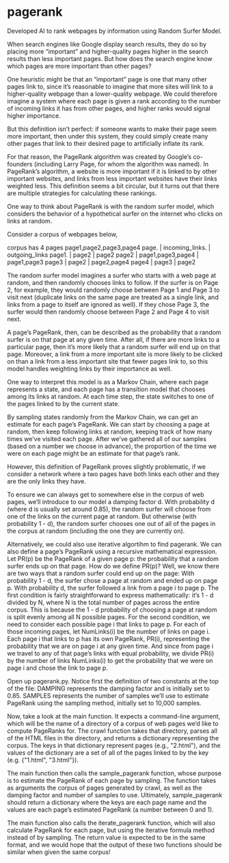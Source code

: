# pagerank
Developed AI to rank webpages by information using Random Surfer Model.

When search engines like Google display search results, they do so by placing more “important” and higher-quality pages higher in the search results than less important pages.
But how does the search engine know which pages are more important than other pages?

One heuristic might be that an “important” page is one that many other pages link to, since it’s reasonable to imagine that more sites will link to a higher-quality webpage than a lower-quality webpage.
We could therefore imagine a system where each page is given a rank according to the number of incoming links it has from other pages, and higher ranks would signal higher importance.

But this definition isn’t perfect: if someone wants to make their page seem more important,
then under this system, they could simply create many other pages that link to their desired page to artificially inflate its rank.

For that reason, the PageRank algorithm was created by Google’s co-founders (including Larry Page, for whom the algorithm was named).
In PageRank’s algorithm, a website is more important if it is linked to by other important websites, and links from less important websites have their links weighted less. 
This definition seems a bit circular, but it turns out that there are multiple strategies for calculating these rankings.

One way to think about PageRank is with the random surfer model, which considers the behavior of a hypothetical surfer on the internet who clicks on links at random. 

Consider a corpus of webpages below,

corpus has 4 pages page1,page2,page3,page4
page.  |         incoming_links.    | outgoing_links
page1. |          page2             |     page2
page2  |       page1,page3,page4    |     page1,page3
page3  |          page2             |     page2,page4
page4  |          page3             |     page2

The random surfer model imagines a surfer who starts with a web page at random, and then randomly chooses links to follow.
If the surfer is on Page 2, for example, they would randomly choose between Page 1 and Page 3 to visit next (duplicate links on the same page are treated as a single link, and links from a page to itself are ignored as well).
If they chose Page 3, the surfer would then randomly choose between Page 2 and Page 4 to visit next.

A page’s PageRank, then, can be described as the probability that a random surfer is on that page at any given time.
After all, if there are more links to a particular page, then it’s more likely that a random surfer will end up on that page.
Moreover, a link from a more important site is more likely to be clicked on than a link from a less important site that fewer pages link to, so this model handles weighting links by their importance as well.

One way to interpret this model is as a Markov Chain, where each page represents a state, and each page has a transition model that chooses among its links at random.
At each time step, the state switches to one of the pages linked to by the current state.

By sampling states randomly from the Markov Chain, we can get an estimate for each page’s PageRank.
We can start by choosing a page at random, then keep following links at random, keeping track of how many times we’ve visited each page.
After we’ve gathered all of our samples (based on a number we choose in advance), the proportion of the time we were on each page might be an estimate for that page’s rank.

However, this definition of PageRank proves slightly problematic, if we consider a network where a two pages have both links each other and they are the only links they have.

To ensure we can always get to somewhere else in the corpus of web pages, we’ll introduce to our model a damping factor d.
With probability d (where d is usually set around 0.85), the random surfer will choose from one of the links on the current page at random.
But otherwise (with probability 1 - d), the random surfer chooses one out of all of the pages in the corpus at random (including the one they are currently on).

Alternatively, we could also use iterative algortihm to find pagerank.
We can also define a page’s PageRank using a recursive mathematical expression. Let PR(p) be the PageRank of a given page p: the probability that a random surfer ends up on that page.
How do we define PR(p)? Well, we know there are two ways that a random surfer could end up on the page:
With probability 1 - d, the surfer chose a page at random and ended up on page p.
With probability d, the surfer followed a link from a page i to page p.
The first condition is fairly straightforward to express mathematically: it’s 1 - d divided by N, where N is the total number of pages across the entire corpus.
This is because the 1 - d probability of choosing a page at random is split evenly among all N possible pages.
For the second condition, we need to consider each possible page i that links to page p.
For each of those incoming pages, let NumLinks(i) be the number of links on page i. Each page i that links to p has its own PageRank, PR(i), representing the probability that we are on page i at any given time.
And since from page i we travel to any of that page’s links with equal probability, we divide PR(i) by the number of links NumLinks(i) to get the probability that we were on page i and chose the link to page p.



Open up pagerank.py. Notice first the definition of two constants at the top of the file: DAMPING represents the damping factor and is initially set to 0.85.
SAMPLES represents the number of samples we’ll use to estimate PageRank using the sampling method, initially set to 10,000 samples.

Now, take a look at the main function. It expects a command-line argument, which will be the name of a directory of a corpus of web pages we’d like to compute PageRanks for.
The crawl function takes that directory, parses all of the HTML files in the directory, and returns a dictionary representing the corpus.
The keys in that dictionary represent pages (e.g., "2.html"), and the values of the dictionary are a set of all of the pages linked to by the key (e.g. {"1.html", "3.html"}).

The main function then calls the sample_pagerank function, whose purpose is to estimate the PageRank of each page by sampling.
The function takes as arguments the corpus of pages generated by crawl, as well as the damping factor and number of samples to use.
Ultimately, sample_pagerank should return a dictionary where the keys are each page name and the values are each page’s estimated PageRank (a number between 0 and 1).

The main function also calls the iterate_pagerank function, which will also calculate PageRank for each page,
but using the iterative formula method instead of by sampling. The return value is expected to be in the same format, and we would hope that the output of these two functions should be similar when given the same corpus!

